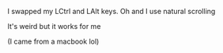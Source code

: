I swapped my LCtrl and LAlt keys.
Oh and I use natural scrolling

It's weird but it works for me

(I came from a macbook lol)
